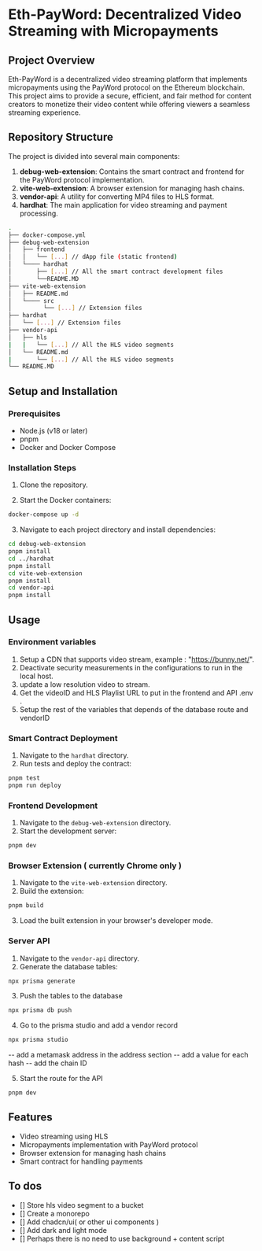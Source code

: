 # Eth-PayWord: Decentralized Video Streaming with Micropayments

## Project Overview

Eth-PayWord is a decentralized video streaming platform that implements micropayments using the PayWord protocol on the Ethereum blockchain. This project aims to provide a secure, efficient, and fair method for content creators to monetize their video content while offering viewers a seamless streaming experience.

## Repository Structure

The project is divided into several main components:

1. **debug-web-extension**: Contains the smart contract and frontend for the PayWord protocol implementation.
2. **vite-web-extension**: A browser extension for managing hash chains.
3. **vendor-api**: A utility for converting MP4 files to HLS format.
4. **hardhat**: The main application for video streaming and payment processing.

```bash
.
├── docker-compose.yml
├── debug-web-extension
│   ├── frontend
│   │   └── [...] // dApp file (static frontend)
│   └──── hardhat
│       ├── [...] // All the smart contract development files
│       └──README.MD
├── vite-web-extension
│   ├── README.md
│   └──── src
│         └── [...] // Extension files
├── hardhat
│   └── [...] // Extension files
├── vendor-api
│   ├── hls
|   |   └── [...] // All the HLS video segments
│   └── README.md
|       └── [...] // All the HLS video segments
└── README.MD
```

## Setup and Installation

### Prerequisites

- Node.js (v18 or later)
- pnpm
- Docker and Docker Compose

### Installation Steps

1. Clone the repository.

2. Start the Docker containers:

```bash
docker-compose up -d
```

3. Navigate to each project directory and install dependencies:

```bash
cd debug-web-extension
pnpm install
cd ../hardhat
pnpm install
cd vite-web-extension
pnpm install
cd vendor-api
pnpm install
```

## Usage


### Environment variables

1. Setup a CDN that supports video stream, example : "https://bunny.net/".
2. Deactivate security measurements in the configurations to run in the local host.
3. update a low resolution video to stream.
4. Get the videoID and HLS Playlist URL to put in the frontend and API .env .
5. Setup the rest of the variables that depends of the database route and vendorID



### Smart Contract Deployment

1. Navigate to the `hardhat` directory.
2. Run tests and deploy the contract:

```bash
pnpm test
pnpm run deploy
```

### Frontend Development

1. Navigate to the `debug-web-extension` directory.
2. Start the development server:

```bash
pnpm dev
```

### Browser Extension ( currently Chrome only )

1. Navigate to the `vite-web-extension` directory.
2. Build the extension:

```bash
pnpm build
```

3. Load the built extension in your browser's developer mode.

### Server API

1. Navigate to the `vendor-api` directory.
2. Generate the database tables:

```bash
npx prisma generate
```

3. Push the tables to the database

```bash
npx prisma db push
```

4. Go to the prisma studio and add a vendor record

```bash
npx prisma studio
```

-- add a metamask address in the address section
-- add a value for each hash
-- add the chain ID

5. Start the route for the API

```bash
pnpm dev
```

## Features

- Video streaming using HLS
- Micropayments implementation with PayWord protocol
- Browser extension for managing hash chains
- Smart contract for handling payments

## To dos

- [] Store hls video segment to a bucket
- [] Create a monorepo
- [] Add chadcn/ui( or other ui components )
- [] Add dark and light mode
- [] Perhaps there is no need to use background + content script
